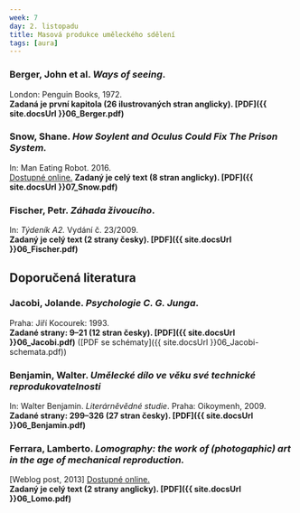 ```yaml
---
week: 7
day: 2. listopadu
title: Masová produkce uměleckého sdělení
tags: [aura]
---
```

### Berger, John et al. _Ways of seeing_.

London: Penguin Books, 1972.  
**Zadaná je první kapitola (26 ilustrovaných stran anglicky). [PDF]({{ site.docsUrl }}06_Berger.pdf)**


### Snow, Shane. _How Soylent and Oculus Could Fix The Prison System._

In: Man Eating Robot. 2016.  
[Dostupné online.](http://maneatingrobot.com/96/prison-reform-via-soylent-and-oculus/)
**Zadaný je celý text (8 stran anglicky). [PDF]({{ site.docsUrl }}07_Snow.pdf)**


### Fischer, Petr. _Záhada živoucího_.

In: _Týdeník A2._ Vydání č. 23/2009\.  
**Zadaný je celý text (2 strany česky). [PDF]({{ site.docsUrl }}06_Fischer.pdf)**


## Doporučená literatura

### Jacobi, Jolande. _Psychologie C. G. Junga_.

Praha: Jiří Kocourek: 1993.  
**Zadané strany: 9–21 (12 stran česky). [PDF]({{ site.docsUrl }}06_Jacobi.pdf)** ([PDF se schématy]({{ site.docsUrl }}06_Jacobi-schemata.pdf))


### Benjamin, Walter. _Umělecké dílo ve věku své technické reprodukovatelnosti_

In: Walter Benjamin. _Literárněvědné studie_. Praha: Oikoymenh, 2009\.  
**Zadané strany: 299–326 (27 stran česky). [PDF]({{ site.docsUrl }}06_Benjamin.pdf)**


### Ferrara, Lamberto. _Lomography: the work of (photogaphic) art in the age of mechanical reproduction._

[Weblog post, 2013] [Dostupné online.](http://egomonsterblog.wordpress.com/analysis/lomography-the-work-of-photogaphic-art-in-the-age-of-mechanical-reproduction/)  
**Zadaný je celý text (2 strany anglicky). [PDF]({{ site.docsUrl }}06_Lomo.pdf)**
